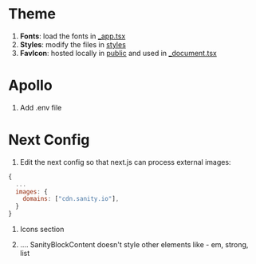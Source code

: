 # Theme

1. **Fonts**: load the fonts in [\_app.tsx](./next/pages/_app.tsx)
2. **Styles**: modify the files in [styles](./next/template/styles/)
3. **FavIcon**: hosted locally in [public](./next/public/) and used in [\_document.tsx](./next/pages/_document.tsx)

# Apollo

1. Add .env file

# Next Config

1. Edit the next config so that next.js can process external images:

```js
{
  ...
  images: {
    domains: ["cdn.sanity.io"],
  }
}
```

<!-- TODO -->

1. Icons section

2. .... SanityBlockContent doesn't style other elements like - em, strong, list

